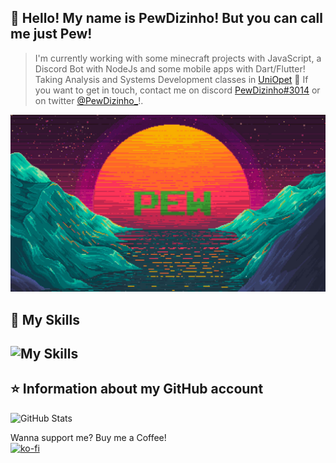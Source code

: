 ## 💜 Hello! My name is <strong>PewDizinho!</strong> But you can call me just <strong>Pew</strong>!

> I'm currently working with some minecraft projects with JavaScript, a Discord Bot with NodeJs and some mobile apps with Dart/Flutter!
> Taking Analysis and Systems Development classes in [UniOpet](https://www.opet.com.br/#)
> 💬 If you want to get in touch, contact me on discord [PewDizinho#3014](https://cnpcscripts.com/pew) or on twitter [@PewDizinho_](https://twitter.com/PewDizinho_)!.

<img src="Background.png" min-width="200px" max-width="700px" width="700px" alt="Background">


## 🚀 My Skills

![My Skills](https://skillicons.dev/icons?i=js,nodejs,flutter,dart,html,css,java,blender,ps,vscode,bots)
---

## ⭐ Information about my GitHub account
![GitHub Stats](https://github-readme-stats.vercel.app/api?username=PewDizinho&show_icons=true)

Wanna support me? Buy me a Coffee!
<br>
[![ko-fi](https://ko-fi.com/img/githubbutton_sm.svg)](https://ko-fi.com/E1E1BAPMC)
